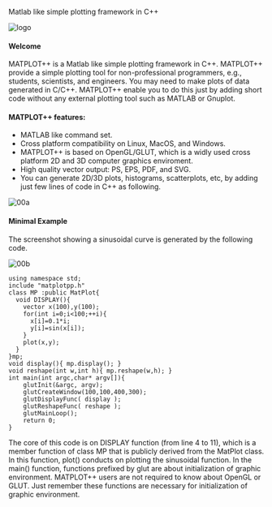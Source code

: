 
Matlab like simple plotting framework in C++

![logo](https://github.com/yuichikatori/matplotpp/wiki/images/logo.png)

#### Welcome

MATPLOT++ is a Matlab like simple plotting framework in C++. 
MATPLOT++ provide a simple plotting tool for non-professional programmers, 
e.g., students, scientists, and engineers. 
You may need to make plots of data generated in C/C++. 
MATPLOT++ enable you to do this just by adding short code without any external plotting tool such as MATLAB or Gnuplot.

#### MATPLOT++ features:

* MATLAB like command set.
* Cross platform compatibility on Linux, MacOS, and Windows. 
* MATPLOT++ is based on OpenGL/GLUT, which is a widly used cross platform 2D and 3D computer graphics enviroment.
* High quality vector output: PS, EPS, PDF, and SVG.
* You can generate 2D/3D plots, histograms, scatterplots, etc, by adding just few lines of code in C++ as following.

![00a](https://github.com/yuichikatori/matplotpp/wiki/images/00_intro.png)

#### Minimal Example

The screenshot showing a sinusoidal curve is generated by the following code.

![00b](https://github.com/yuichikatori/matplotpp/wiki/images/00_minimal.png)

```
using namespace std;
include "matplotpp.h"
class MP :public MatPlot{ 
  void DISPLAY(){ 
    vector x(100),y(100); 
    for(int i=0;i<100;++i){ 
      x[i]=0.1*i; 
      y[i]=sin(x[i]); 
    } 
    plot(x,y); 
  } 
}mp; 
void display(){ mp.display(); } 
void reshape(int w,int h){ mp.reshape(w,h); } 
int main(int argc,char* argv[]){ 
    glutInit(&argc, argv); 
    glutCreateWindow(100,100,400,300); 
    glutDisplayFunc( display ); 
    glutReshapeFunc( reshape ); 
    glutMainLoop(); 
    return 0; 
} 
```

The core of this code is on DISPLAY function (from line 4 to 11), which is a member function of class MP that is publicly derived from the MatPlot class. In this function, plot() conducts on plotting the sinusoidal function. In the main() function, functions prefixed by glut are about initialization of graphic environment. MATPLOT++ users are not required to know about OpenGL or GLUT. Just remember these functions are necessary for initialization of graphic environment.
